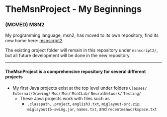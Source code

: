 # TheMsnProject - My Beginnings


### (MOVED) MSN2

My programming language, msn2, has moved to its own repository, find its new home here: [msnscript2](https://github.com/masonmarker/msnscript2)

The existing project folder will remain in this repository under `msnscript2/`, but all future development will be done in the new repository.

---

#### TheMsnProject is a comprehensive repository for several different projects

- My first Java projects exist at the top level under folders
  `Classes/`
  `External/Drawing/`
  `Msc/`
  `Msn/`
  `MsnCLib/`
  `NeuralNetwork/`
  `Testing/`
  - These Java projects work with files such as
    - `.classpath`, `.project`, `english3.txt`, `miglayout-src.zip`, `miglayout15-swing.jar`, `names.txt`, and `recentmsnworkspace.txt`
